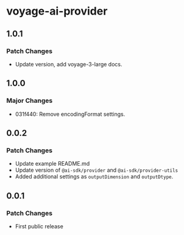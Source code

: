 # voyage-ai-provider

## 1.0.1

### Patch Changes

- Update version, add voyage-3-large docs.

## 1.0.0

### Major Changes

- 031f440: Remove encodingFormat settings.

## 0.0.2

### Patch Changes

- Update example README.md
- Update version of `@ai-sdk/provider` and `@ai-sdk/provider-utils`
- Added additional settings as `outputDimension` and `outputDtype`.

## 0.0.1

### Patch Changes

- First public release

